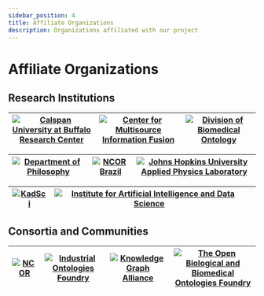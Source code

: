 ```yaml
---
sidebar_position: 4
title: Affiliate Organizations
description: Organizations affiliated with our project
---
```


# Affiliate Organizations

## Research Institutions

| [![Calspan University at Buffalo Research Center](https://raw.githubusercontent.com/johnbeve/NCOR-Test/main/docs/assets/logos/cubrc.png)](https://cubrc.org/) | [![Center for Multisource Information Fusion](https://raw.githubusercontent.com/johnbeve/NCOR-Test/main/docs/assets/logos/cmif.png)](https://www.buffalo.edu/cmif.html) | [![Division of Biomedical Ontology](https://raw.githubusercontent.com/johnbeve/NCOR-Test/main/docs/assets/logos/dbi.png)](http://medicine.buffalo.edu/departments/biomedical-informatics/divisions/biomedical-ontology.html) |
|:---:|:---:|:---:|

| [![Department of Philosophy](https://raw.githubusercontent.com/johnbeve/NCOR-Test/main/docs/assets/logos/philosophy.png)](https://www.buffalo.edu/cas/philosophy/grad-study/ontology.html) | [![NCOR Brazil](https://raw.githubusercontent.com/johnbeve/NCOR-Test/main/docs/assets/logos/ncor-brazil.png)](https://ontology-br.com.br/about/) | [![Johns Hopkins University Applied Physics Laboratory](https://raw.githubusercontent.com/johnbeve/NCOR-Test/main/docs/assets/logos/apl.png)](https://www.jhuapl.edu/) |
|:---:|:---:|:---:|

| [![KadSci](https://raw.githubusercontent.com/johnbeve/NCOR-Test/main/docs/assets/logos/kadsci.png)](https://kadsci.com/) | [![Institute for Artificial Intelligence and Data Science](https://raw.githubusercontent.com/johnbeve/NCOR-Test/main/docs/assets/logos/iad.png)](https://www.buffalo.edu/ai-data-science.html) | |
|:---:|:---:|:---:|

## Consortia and Communities

| [![NCOR](https://raw.githubusercontent.com/CommonCoreOntology/cco-webpage/main/docs/assets/logos/ncor-logo.png)](https://ontology-br.com.br/about/) | [![Industrial Ontologies Foundry](https://raw.githubusercontent.com/johnbeve/NCOR-Test/main/docs/assets/logos/iof.png)](https://spec.industrialontologies.org/iof/) | [![Knowledge Graph Alliance](https://raw.githubusercontent.com/johnbeve/NCOR-Test/main/docs/assets/logos/kga.png)](https://www.kg-alliance.org/about/) | [![The Open Biological and Biomedical Ontologies Foundry](https://raw.githubusercontent.com/johnbeve/NCOR-Test/main/docs/assets/logos/obo.png)](https://obofoundry.org/) |
|:---:|:---:|:---:|:---:| 